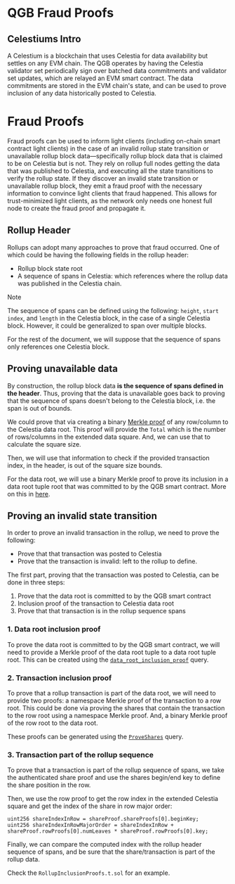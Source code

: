 # QGB Fraud Proofs

## Celestiums Intro

A Celestium is a blockchain that uses Celestia for data availability but settles on any EVM chain. The QGB operates by having the Celestia validator set periodically sign over batched data commitments and validator set updates, which are relayed an EVM smart contract. The data commitments are stored in the EVM chain's state, and can be used to prove inclusion of any data historically posted to Celestia.

# Fraud Proofs

Fraud proofs can be used to inform light clients (including on-chain smart contract light clients) in the case of an invalid rollup state transition or unavailable rollup block data—specifically rollup block data that is claimed to be on Celestia but is not. They rely on rollup full nodes getting the data that was published to Celestia, and executing all the state transitions to verify the rollup state. If they discover an invalid state transition or unavailable rollup block, they emit a fraud proof with the necessary information to convince light clients that fraud happened. This allows for trust-minimized light clients, as the network only needs one honest full node to create the fraud proof and propagate it.

## Rollup Header

Rollups can adopt many approaches to prove that fraud occurred. One of which could be having the following fields in the rollup header:

- Rollup block state root
- A sequence of spans in Celestia: which references where the rollup data was published in the Celestia chain.

> [!NOTE]  
> The sequence of spans can be defined using the following: `height`, `start index`, and `length` in the Celestia block, in the case of a single Celestia block. However, it could be generalized to span over multiple blocks.

For the rest of the document, we will suppose that the sequence of spans only references one Celestia block.

## Proving unavailable data

By construction, the rollup block data **is the sequence of spans defined in the header**. Thus, proving that the data is unavailable goes back to proving that the sequence of spans doesn't belong to the Celestia block, i.e. the span is out of bounds.

We could prove that via creating a binary [Merkle proof](https://github.com/celestiaorg/celestia-core/blob/c3ab251659f6fe0f36d10e0dbd14c29a78a85352/crypto/merkle/proof.go#L19-L31) of any row/column to the Celestia data root. This proof will provide the `Total` which is the number of rows/columns in the extended data square. And, we can use that to calculate the square size.

Then, we will use that information to check if the provided transaction index, in the header, is out of the square size bounds.

For the data root, we will use a binary Merkle proof to prove its inclusion in a data root tuple root that was committed to by the QGB smart contract. More on this in [here](#1-data-root-inclusion-proof).

## Proving an invalid state transition

In order to prove an invalid transaction in the rollup, we need to prove the following:

- Prove that that transaction was posted to Celestia
- Prove that the transaction is invalid: left to the rollup to define.

The first part, proving that the transaction was posted to Celestia, can be done in three steps:

1. Prove that the data root is committed to by the QGB smart contract
2. Inclusion proof of the transaction to Celestia data root
3. Prove that that transaction is in the rollup sequence spans

### 1. Data root inclusion proof

To prove the data root is committed to by the QGB smart contract, we will need to provide a Merkle proof of the data root tuple to a data root tuple root. This can be created using the [`data_root_inclusion_proof`](https://github.com/celestiaorg/celestia-core/blob/c3ab251659f6fe0f36d10e0dbd14c29a78a85352/rpc/client/http/http.go#L492-L511) query.

### 2. Transaction inclusion proof

To prove that a rollup transaction is part of the data root, we will need to provide two proofs: a namespace Merkle proof of the transaction to a row root. This could be done via proving the shares that contain the transaction to the row root using a namespace Merkle proof. And, a binary Merkle proof of the row root to the data root.

These proofs can be generated using the [`ProveShares`](https://github.com/celestiaorg/celestia-core/blob/c3ab251659f6fe0f36d10e0dbd14c29a78a85352/rpc/client/http/http.go#L526-L543) query.

### 3. Transaction part of the rollup sequence

To prove that a transaction is part of the rollup sequence of spans, we take the authenticated share proof and use the shares begin/end key to define the share position in the row.

Then, we use the row proof to get the row index in the extended Celestia square and get the index of the share in row major order:

```solidity
uint256 shareIndexInRow = shareProof.shareProofs[0].beginKey;
uint256 shareIndexInRowMajorOrder = shareIndexInRow + shareProof.rowProofs[0].numLeaves * shareProof.rowProofs[0].key;
```

Finally, we can compare the computed index with the rollup header sequence of spans, and be sure that the share/transaction is part of the rollup data.

Check the `RollupInclusionProofs.t.sol` for an example.
